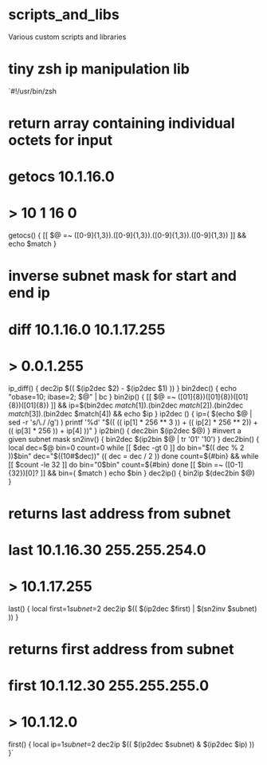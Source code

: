 # scripts_and_libs
Various custom scripts and libraries

# tiny zsh ip manipulation lib
`#!/usr/bin/zsh

# return array containing individual octets for input
#  getocs 10.1.16.0
#  > 10 1 16 0
getocs() {
    [[ $@ =~ ([0-9]{1,3})\.([0-9]{1,3})\.([0-9]{1,3})\.([0-9]{1,3}) ]] && echo $match
}
# inverse subnet mask for start and end ip 
#   diff 10.1.16.0 10.1.17.255
#   > 0.0.1.255
ip_diff() {
    dec2ip $(( $(ip2dec $2) - $(ip2dec $1) ))
}
bin2dec() {
    echo "obase=10; ibase=2; $@" | bc
}
bin2ip() {
    [[ $@ =~ ([01]{8})([01]{8})([01]{8})([01]{8}) ]] && ip=$(bin2dec $match[1]).$(bin2dec $match[2]).$(bin2dec $match[3]).$(bin2dec $match[4]) && echo $ip
}
ip2dec () {
    ip=( $(echo $@ | sed -r 's/\./ /g') )
    printf '%d' "$(( (( ip[1] * 256 ** 3 )) + (( ip[2] * 256 ** 2)) + (( ip[3] * 256 )) + ip[4] ))"
}
ip2bin() {
    dec2bin $(ip2dec $@)
}
#invert a given subnet mask
sn2inv() {
    bin2dec $(ip2bin $@ | tr '01' '10')
}
dec2bin() {
    local dec=$@ bin=0 count=0
    while [[ $dec -gt 0 ]]
    do
        bin="$(( dec % 2 ))$bin"
        dec="$((10#$dec))"
        (( dec = dec / 2 ))
    done
    count=${#bin} && while [[ $count -le 32 ]]
    do
        bin="0$bin"
        count=${#bin}
    done
    [[ $bin =~ ([0-1]{32})[0]? ]] && bin=( $match )
    echo $bin
}
dec2ip() {
    bin2ip $(dec2bin $@)
}
# returns last address from subnet
#   last 10.1.16.30 255.255.254.0
#   > 10.1.17.255
last() {
    local first=$1 subnet=$2
    dec2ip $(( $(ip2dec $first) | $(sn2inv $subnet) ))
}
# returns first address from subnet
#   first 10.1.12.30 255.255.255.0
#   > 10.1.12.0
first() {
    local ip=$1 subnet=$2
    dec2ip $(( $(ip2dec $subnet) & $(ip2dec $ip) ))
}`
